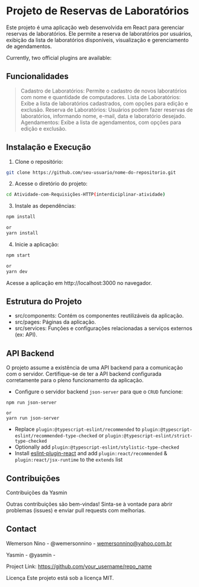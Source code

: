 # Projeto de Reservas de Laboratórios

Este projeto é uma aplicação web desenvolvida em React para gerenciar reservas de laboratórios. Ele permite a reserva de laboratórios por usuários, exibição da lista de laboratórios disponíveis, visualização e gerenciamento de agendamentos.

Currently, two official plugins are available:

## Funcionalidades
> Cadastro de Laboratórios: Permite o cadastro de novos laboratórios com nome e quantidade de computadores.
> Lista de Laboratórios: Exibe a lista de laboratórios cadastrados, com opções para edição e exclusão.
> Reserva de Laboratórios: Usuários podem fazer reservas de laboratórios, informando nome, e-mail, data e laboratório desejado.
> Agendamentos: Exibe a lista de agendamentos, com opções para edição e exclusão.

## Instalação e Execução

1. Clone o repositório:
``` bash
git clone https://github.com/seu-usuario/nome-do-repositorio.git
```

2. Acesse o diretório do projeto:

```bash
cd Atividade-com-Requisições-HTTP(interdiciplinar-atividade)
````

3. Instale as dependências:

```bash
npm install

or 
yarn install
```

4. Inicie a aplicação:

```bash
npm start

or 
yarn dev
```
Acesse a aplicação em http://localhost:3000 no navegador.

## Estrutura do Projeto
- src/components: Contém os componentes reutilizáveis da aplicação.
- src/pages: Páginas da aplicação.
- src/services: Funções e configurações relacionadas a serviços externos (ex: API).

## API Backend

O projeto assume a existência de uma API backend para a comunicação com o servidor. Certifique-se de ter a API backend configurada corretamente para o pleno funcionamento da aplicação.

- Configure o servidor backend `json-server` para que o `CRUD` funcione:

``` shel
npm run json-server

or
yarn run json-server

```

- Replace `plugin:@typescript-eslint/recommended` to `plugin:@typescript-eslint/recommended-type-checked` or `plugin:@typescript-eslint/strict-type-checked`
- Optionally add `plugin:@typescript-eslint/stylistic-type-checked`
- Install [eslint-plugin-react](https://github.com/jsx-eslint/eslint-plugin-react) and add `plugin:react/recommended` & `plugin:react/jsx-runtime` to the `extends` list

## Contribuições
Contribuições da Yasmin 

Outras contribuições são bem-vindas! Sinta-se à vontade para abrir problemas (issues) e enviar pull requests com melhorias.

## Contact
Wemerson Nino - @wemersonnino - wemersonnino@yahoo.com.br

Yasmin - @yasmin - 

Project Link: https://github.com/your_username/repo_name



Licença
Este projeto está sob a licença MIT.